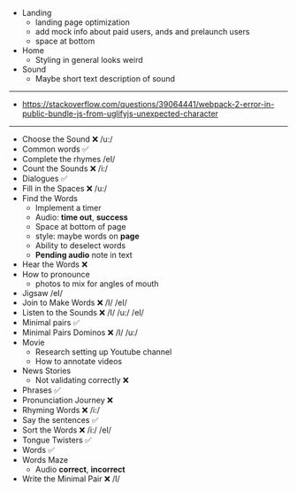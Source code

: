 - Landing
  - landing page optimization
  - add mock info about paid users, ands and prelaunch users
  - space at bottom
- Home
  - Styling in general looks weird
- Sound
  - Maybe short text description of sound

<hr />

- https://stackoverflow.com/questions/39064441/webpack-2-error-in-public-bundle-js-from-uglifyjs-unexpected-character

<hr />

- Choose the Sound ❌ /u:/
- Common words ✅
- Complete the rhymes /eI/
- Count the Sounds ❌ /i:/
- Dialogues ✅
- Fill in the Spaces ❌ /u:/
- Find the Words
  - Implement a timer
  - Audio: **time out**, **success**
  - Space at bottom of page
  - style: maybe words on **page**
  - Ability to deselect words
  - **Pending audio** note in text
- Hear the Words ❌
- How to pronounce
  - photos to mix for angles of mouth
- Jigsaw /eI/
- Join to Make Words ❌ /I/ /eI/
- Listen to the Sounds ❌ /I/ /u:/ /eI/
- Minimal pairs ✅
- Minimal Pairs Dominos ❌ /I/ /u:/
- Movie
  - Research setting up Youtube channel
  - How to annotate videos
- News Stories
  - Not validating correctly ❌
- Phrases ✅
- Pronunciation Journey ❌
- Rhyming Words ❌ /i:/
- Say the sentences ✅
- Sort the Words ❌ /i:/ /eI/
- Tongue Twisters ✅
- Words ✅
- Words Maze
  - Audio **correct**, **incorrect**
- Write the Minimal Pair ❌ /I/
